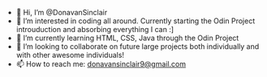 - 👋 Hi, I’m @DonavanSinclair
- 👀 I’m interested in coding all around. Currently starting the Odin Project introuduction and absorbing everything I can :]
- 🌱 I’m currently learning HTML, CSS, Java through the Odin Project
- 💞️ I’m looking to collaborate on future large projects both individually and with other awesome individuals!
- 📫 How to reach me: donavansinclair9@gmail.com

<!---
DonavanSinclair/DonavanSinclair is a ✨ special ✨ repository because its `README.md` (this file) appears on your GitHub profile.
You can click the Preview link to take a look at your changes.
--->
